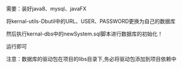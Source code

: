 需要：装好java8、mysql、javaFX

将kernal-utils-Dbutil中的URL、USER、PASSWORD更换为自己的数据库

然后执行kernal-dbs中的newSystem.sql脚本进行数据库的初始化！

运行即可

注意：数据库的驱动包在项目的libs目录下,务必将驱动包添加到项目依赖中

